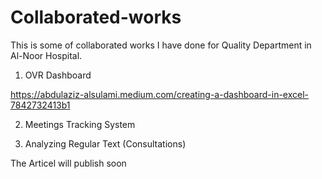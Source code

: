# Collaborated-works
This is some of collaborated works I have done for Quality Department in Al-Noor Hospital.
1. OVR Dashboard

https://abdulaziz-alsulami.medium.com/creating-a-dashboard-in-excel-7842732413b1

2. Meetings Tracking System

3. Analyzing Regular Text (Consultations)

The Articel will publish soon

